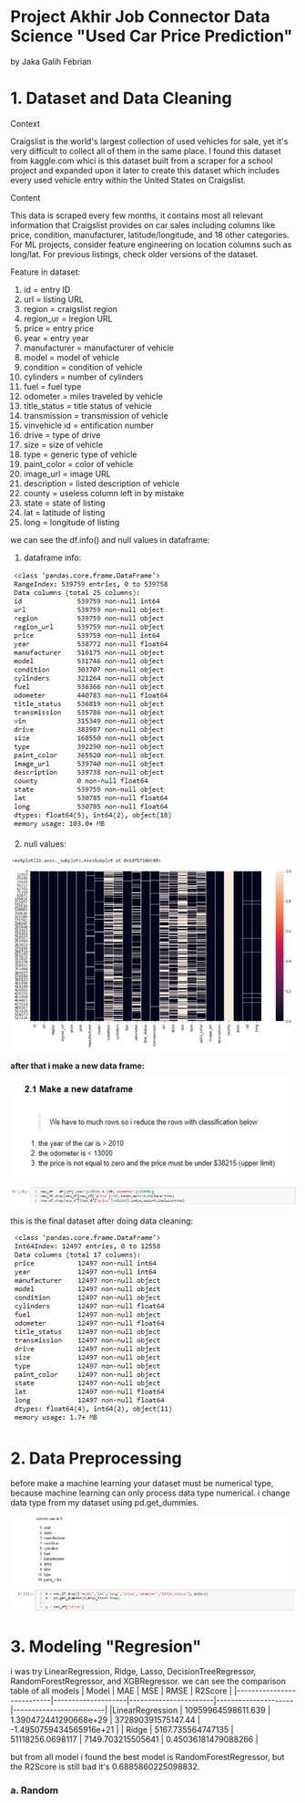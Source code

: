 # Project Akhir Job Connector Data Science "Used Car Price Prediction"
by Jaka Galih Febrian

# 1. Dataset and Data Cleaning
Context

Craigslist is the world's largest collection of used vehicles for sale, yet it's very difficult to collect all of them in the same place. I found this dataset from kaggle.com whici is this dataset built from a scraper for a school project and expanded upon it later to create this dataset which includes every used vehicle entry within the United States on Craigslist.

Content

This data is scraped every few months, it contains most all relevant information that Craigslist provides on car sales including columns like price, condition, manufacturer, latitude/longitude, and 18 other categories. For ML projects, consider feature engineering on location columns such as long/lat. For previous listings, check older versions of the dataset.

Feature in dataset:

1. id = entry ID
2. url = listing URL
3. region = craigslist region
4. region_ur = lregion URL
5. price = entry price
6. year = entry year
7. manufacturer = manufacturer of vehicle
8. model = model of vehicle
9. condition = condition of vehicle
10. cylinders = number of cylinders
11. fuel = fuel type
12. odometer = miles traveled by vehicle
13. title_status = title status of vehicle
14. transmission = transmission of vehicle
15. vinvehicle id = entification number
16. drive = type of drive
17. size = size of vehicle
18. type = generic type of vehicle
19. paint_color = color of vehicle
20. image_url = image URL
21. description = listed description of vehicle
22. county = useless column left in by mistake
23. state = state of listing
24. lat = latitude of listing
25. long = longitude of listing

we can see the df.info() and null values in dataframe:
1. dataframe info:

![dataframe info](./gambar/gambar1_info_data.png)

2. null values:

![null info](./gambar/gambar1_info_null.png)

<b>after that i make a new data frame:</b>

![new dataframe](./gambar/gambar1_new_dataframe.png)

![new dataframe1](./gambar/gambar1_new_dataframe1.png)

this is the final dataset after doing data cleaning:

![new dataframe2](./gambar/gambar1_finaldataset.png)

# 2. Data Preprocessing
before make a machine learning your dataset must be numerical type, because machine learning can only process data type numerical. i change data type from my dataset using pd.get_dummies.

![new dataframe dummies](./gambar/gambar1_data_features.png)

# 3. Modeling "Regresion"
i was try LinearRegression, Ridge, Lasso, DecisionTreeRegressor, RandomForestRegressor, and XGBRegressor.
we can see the comparison table of all models
| Model                     |        MAE         |          MSE          |        RMSE         |         R2Score         |
|---------------------------|--------------------|-----------------------|---------------------|-------------------------|
|LinearRegression           | 10959964598611.639 | 1.390472441290668e+29 | 372890391575147.44  | -1.4950759434565916e+21 |
|        Ridge              | 5167.735564747135  |   51118256.0698117    |  7149.703215505641  |   0.45036181479088266   |


but from all model i found the best model is RandomForestRegressor, but the R2Score is still bad it's 0.6885860225098832. 
### a. Random
